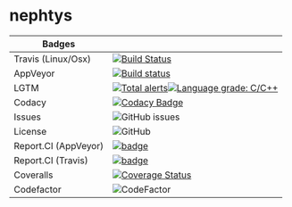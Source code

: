 # nephtys

| Badges   |   |
|----------|---|
| Travis (Linux/Osx)  | [![Build Status](https://travis-ci.org/Milerius/nephtys.svg?branch=master)](https://travis-ci.org/Milerius/nephtys) |
| AppVeyor |  [![Build status](https://ci.appveyor.com/api/projects/status/52kj3es99ys9rrkq/branch/master?svg=true)](https://ci.appveyor.com/project/Milerius/nephtys/branch/master) |
| LGTM     | [![Total alerts](https://img.shields.io/lgtm/alerts/g/Milerius/nephtys.svg?logo=lgtm&logoWidth=18)](https://lgtm.com/projects/g/Milerius/nephtys/alerts/)[![Language grade: C/C++](https://img.shields.io/lgtm/grade/cpp/g/Milerius/nephtys.svg?logo=lgtm&logoWidth=18)](https://lgtm.com/projects/g/Milerius/nephtys/context:cpp) |
| Codacy         | [![Codacy Badge](https://api.codacy.com/project/badge/Grade/03467b03fbdf4454ba5b6cbac214813f)](https://www.codacy.com/app/Milerius/nephtys?utm_source=github.com&amp;utm_medium=referral&amp;utm_content=Milerius/nephtys&amp;utm_campaign=Badge_Grade)  |
| Issues         |  ![GitHub issues](https://img.shields.io/github/issues/milerius/nephtys.svg) |
| License | ![GitHub](https://img.shields.io/github/license/milerius/nephtys.svg) |
| Report.CI (AppVeyor) | [![badge](https://report.ci/status/Milerius/nephtys/badge.svg?branch=master&build=appveyor)](https://report.ci/status/Milerius/nephtys?branch=master&build=appveyor) |
| Report.CI (Travis) | [![badge](https://report.ci/status/Milerius/nephtys/badge.svg?branch=master&build=travis-ci)](https://report.ci/status/Milerius/nephtys?branch=master&build=travis-ci) |
| Coveralls | [![Coverage Status](https://coveralls.io/repos/github/Milerius/nephtys/badge.svg?branch=master)](https://coveralls.io/github/Milerius/nephtys?branch=master) |
| Codefactor | ![CodeFactor](https://www.codefactor.io/repository/github/milerius/nephtys/badge?style=plastic) |